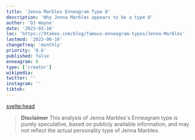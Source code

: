 ```yaml
---
title: 'Jenna Marbles Enneagram Type 8'
description: 'Why Jenna Marbles appears to be a type 8'
author: 'DJ Wayne'
date: '2023-03-16'
loc: 'https://9takes.com/blog/famous-enneagram-types/Jenna-Marbles'
lastmod: '2023-06-16'
changefreq: 'monthly'
priority: '0.6'
published: false
enneagram: 8
type: ['creator']
wikipedia:
twitter: ''
instagram: ''
tiktok:
---
```


<svelte:head>

<!-- <meta property="og:image" content="https://9takes.com/types/8s/Jenna-Marbles.webp" /> -->
  <link rel="canonical" href="https://9takes.com/blog/famous-enneagram-types/Jenna-Marbles">
</svelte:head>
<!-- <script>
	import  PopCard  from "../../../lib/components/atoms/PopCard.svelte";
</script>
<div
	style="display: flex;
    justify-content: center;
    margin: 1rem 0;
	"
>
	<PopCard
		image={`/types/8s/${'Jenna-Marbles'}.webp`}
		showIcon={false}
		displayText="Jenna Marbles"
		subtext=""
	/>
</div> -->

> **Disclaimer** This analysis of Jenna Marbles's Enneagram type is purely speculative, based on publicly available information, and may not reflect the actual personality type of Jenna Marbles.

<p class="firstLetter"></p>
